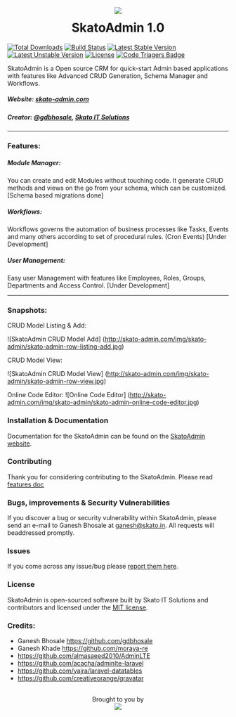 <p align="center">
  <img src="http://skato-admin.com/img/skato-admin-256.png">
  <h1 align="center" style="margin-top:5px;">SkatoAdmin 1.0</h1>
</p>

[![Total Downloads](https://poser.pugx.org/skato/skato-admin/d/total.svg)](https://packagist.org/packages/skato/skato-admin)
[![Build Status](https://travis-ci.org/skato-admin/skato-admin-dev.svg?branch=master)](https://travis-ci.org/skato-admin/skato-admin-dev)
[![Latest Stable Version](https://poser.pugx.org/skato/skato-admin/v/stable.svg)](https://packagist.org/packages/skato/skato-admin)
[![Latest Unstable Version](https://poser.pugx.org/skato/skato-admin/v/unstable.svg)](https://packagist.org/packages/skato/skato-admin)
[![License](https://poser.pugx.org/skato/skato-admin/license.svg)](https://packagist.org/packages/skato/skato-admin)
[![Code Triagers Badge](https://www.codetriage.com/skatoitsolutions/skato-admin/badges/users.svg)](https://www.codetriage.com/skatoitsolutions/skato-admin)

SkatoAdmin is a Open source CRM for quick-start Admin based applications with features like Advanced CRUD Generation, Schema Manager and Workflows.
##### Website: [skato-admin.com](http://skato-admin.com)
##### Creator: [@gdbhosale](https://github.com/gdbhosale), [Skato IT Solutions](https://github.com/skatoitsolutions)
--------

### Features:
##### Module Manager:
You can create and edit Modules without touching code. It generate CRUD methods and views on the go from your schema, which can be customized. [Schema based migrations done]

##### Workflows:
Workflows governs the automation of business processes like Tasks, Events and many others according to set of procedural rules. (Cron Events) [Under Development]

##### User Management:
Easy user Management with features like Employees, Roles, Groups, Departments and Access Control. [Under Development]

--------

### Snapshots:

CRUD Model Listing & Add:

![SkatoAdmin CRUD Model Add] (http://skato-admin.com/img/skato-admin/skato-admin-row-listing-add.jpg)

CRUD Model View:

![SkatoAdmin CRUD Model View] (http://skato-admin.com/img/skato-admin/skato-admin-row-view.jpg)

Online Code Editor:
![Online Code Editor] (http://skato-admin.com/img/skato-admin/skato-admin-online-code-editor.jpg)

### Installation & Documentation

Documentation for the SkatoAdmin can be found on the [SkatoAdmin website](http://skato-admin.com/documentation).

### Contributing

Thank you for considering contributing to the SkatoAdmin. Please read [features doc](http://skato-admin.com/devdoc-features)

### Bugs, improvements & Security Vulnerabilities

If you discover a bug or security vulnerability within SkatoAdmin, please send an e-mail to Ganesh Bhosale at ganesh@skato.in. All requests will beaddressed promptly.

### Issues

If you come across any issue/bug please [report them here](https://github.com/skatoitsolutions/skato-admin/issues).

### License

SkatoAdmin is open-sourced software built by Skato IT Solutions and contributors and licensed under the [MIT license](http://opensource.org/licenses/MIT).

### Credits:
- Ganesh Bhosale https://github.com/gdbhosale
- Ganesh Khade https://github.com/moraya-re
- https://github.com/almasaeed2010/AdminLTE
- https://github.com/acacha/adminlte-laravel
- https://github.com/yajra/laravel-datatables
- https://github.com/creativeorange/gravatar

<p align="center">
  <br>
  Brought to you by<br>
  <a href="http://skatoitsolutions.com">
  <img src="http://skatoitsolutions.com/wp-content/uploads/2016/01/skato-it-solutions.png">
  </a>
</p>
